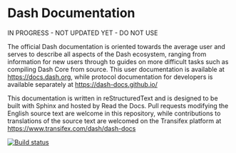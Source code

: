 # Dash Documentation

IN PROGRESS - NOT UPDATED YET - DO NOT USE

The official Dash documentation is oriented towards the average user and serves to describe all aspects of the Dash ecosystem, ranging from information for new users through to guides on more difficult tasks such as compiling Dash Core from source. This user documentation is available at https://docs.dash.org, while protocol documentation for developers is available separately at https://dash-docs.github.io/

This documentation is written in reStructuredText and is designed to be built with Sphinx and hosted by Read the Docs. Pull requests modifying the English source text are welcome in this repository, while contributions to translations of the source text are welcomed on the Transifex platform at https://www.transifex.com/dash/dash-docs

[![Build status](https://img.shields.io/readthedocs/dash-docs.svg)](https://readthedocs.org/projects/dash-docs/builds/)
